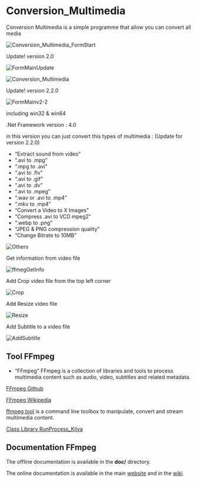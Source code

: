 # Conversion_Multimedia
ِConversion Multimedia is a simple programme that allow you can convert all media

![Conversion_Multimedia_FormStart](https://user-images.githubusercontent.com/48380521/71557740-2c708080-2a42-11ea-987e-88b68049a1aa.png)

Update! version 2.0

![FormMainUpdate](https://user-images.githubusercontent.com/48380521/72183402-d5758e80-33e5-11ea-9279-543a421d96eb.png)

![Conversion_Multimedia](https://user-images.githubusercontent.com/48380521/71556670-46569700-2a33-11ea-96e8-bfe80394e67d.png)

Update! version 2.2.0

![FormMainv2-2](https://user-images.githubusercontent.com/48380521/73596315-44e02900-4521-11ea-9bd2-fce48b2758b2.png)

including win32 & win64

.Net Framework version : 4.0

in this version you can just convert this types of multimedia :
(Update for version 2.2.0)
- “Extract sound from video”
- “.avi to .mpg”
- “.mpg to .avi”
- “.avi to .flv”
- “.avi to .gif”
- “.avi to .dv”
- “.avi to .mpeg”
- “.wav or .avi to .mp4”
- “.mkv to .mp4”
- “Convert a Video to X Images”
- “Compress .avi to VCD mpeg2”
- “.webp to .png”
- “JPEG & PNG compression quality”
- “Change Bitrate to 10MB”

![Others](https://user-images.githubusercontent.com/48380521/73596360-bfa94400-4521-11ea-9d05-d68b0db107c1.png)

Get information from video file

![ffmegGetInfo](https://user-images.githubusercontent.com/48380521/73596316-4578bf80-4521-11ea-9e9d-ce51601993d4.png)

Add Crop video file from the top left corner

![Crop](https://user-images.githubusercontent.com/48380521/73596319-46115600-4521-11ea-96b9-05580ee0eb26.png)

Add Resize video file

![Resize](https://user-images.githubusercontent.com/48380521/73596318-46115600-4521-11ea-8597-f77cb6b77f6c.png)

Add Subtitle to a video file

![AddSubtitle](https://user-images.githubusercontent.com/48380521/73596317-4578bf80-4521-11ea-8057-12c84c6507a5.png)

  ## Tool FFmpeg
  
- “FFmpeg”
FFmpeg is a collection of libraries and tools to process multimedia content
such as audio, video, subtitles and related metadata.

[FFmpeg Github](https://github.com/FFmpeg/FFmpeg)

[FFmpeg Wikipedia](https://en.wikipedia.org/wiki/FFmpeg)

[ffmpeg tool](https://ffmpeg.org/ffmpeg.html) is a command line toolbox to manipulate, convert and stream multimedia content.

[Class Library RunProcess_Kilya](https://github.com/abdessalam-aadel/RunProcess_Kilya)

  ## Documentation FFmpeg

The offline documentation is available in the **doc/** directory.

The online documentation is available in the main [website](https://ffmpeg.org)
and in the [wiki](https://trac.ffmpeg.org).

